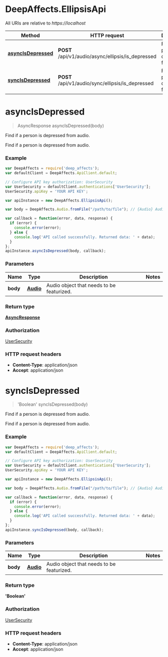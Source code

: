 # DeepAffects.EllipsisApi

All URIs are relative to *https://localhost*

Method | HTTP request | Description
------------- | ------------- | -------------
[**asyncIsDepressed**](EllipsisApi.md#asyncIsDepressed) | **POST** /api/v1/audio/async/ellipsis/is_depressed | Find if a person is depressed from audio.
[**syncIsDepressed**](EllipsisApi.md#syncIsDepressed) | **POST** /api/v1/audio/sync/ellipsis/is_depressed | Find if a person is depressed from audio.


<a name="asyncIsDepressed"></a>
# **asyncIsDepressed**
> AsyncResponse asyncIsDepressed(body)

Find if a person is depressed from audio.

Find if a person is depressed from audio.

### Example
```javascript
var DeepAffects = require('deep_affects');
var defaultClient = DeepAffects.ApiClient.default;

// Configure API key authorization: UserSecurity
var UserSecurity = defaultClient.authentications['UserSecurity'];
UserSecurity.apiKey = 'YOUR API KEY';

var apiInstance = new DeepAffects.EllipsisApi();

var body = DeepAffects.Audio.fromFile("/path/to/file"); // {Audio} Audio object

var callback = function(error, data, response) {
  if (error) {
    console.error(error);
  } else {
    console.log('API called successfully. Returned data: ' + data);
  }
};
apiInstance.asyncIsDepressed(body, callback);
```

### Parameters

Name | Type | Description  | Notes
------------- | ------------- | ------------- | -------------
 **body** | [**Audio**](Audio.md)| Audio object that needs to be featurized. |

### Return type

[**AsyncResponse**](AsyncResponse.md)

### Authorization

[UserSecurity](../README.md#UserSecurity)

### HTTP request headers

 - **Content-Type**: application/json
 - **Accept**: application/json

<a name="syncIsDepressed"></a>
# **syncIsDepressed**
> &#39;Boolean&#39; syncIsDepressed(body)

Find if a person is depressed from audio.

Find if a person is depressed from audio.

### Example
```javascript
var DeepAffects = require('deep_affects');
var defaultClient = DeepAffects.ApiClient.default;

// Configure API key authorization: UserSecurity
var UserSecurity = defaultClient.authentications['UserSecurity'];
UserSecurity.apiKey = 'YOUR API KEY';

var apiInstance = new DeepAffects.EllipsisApi();

var body = DeepAffects.Audio.fromFile("/path/to/file"); // {Audio} Audio object

var callback = function(error, data, response) {
  if (error) {
    console.error(error);
  } else {
    console.log('API called successfully. Returned data: ' + data);
  }
};
apiInstance.syncIsDepressed(body, callback);
```

### Parameters

Name | Type | Description  | Notes
------------- | ------------- | ------------- | -------------
 **body** | [**Audio**](Audio.md)| Audio object that needs to be featurized. |

### Return type

**&#39;Boolean&#39;**

### Authorization

[UserSecurity](../README.md#UserSecurity)

### HTTP request headers

 - **Content-Type**: application/json
 - **Accept**: application/json
